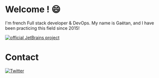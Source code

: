 # Welcome ! 😄
I'm french Full stack developer & DevOps.
My name is Gaëtan, and I have been practicing this field since 2015!

[![official JetBrains project](http://jb.gg/badges/official.svg)](https://www.jetbrains.com/)

# Contact
[![Twitter](https://img.shields.io/badge/twitter-%231DA1F2.svg?&style=for-the-badge&logo=twitter&logoColor=white)](https://twitter.com/Gaetan_Off)
